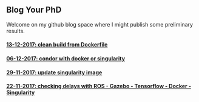 ## Blog Your PhD

Welcome on my github blog space where I might publish some preliminary results.

#### [13-12-2017: clean build from Dockerfile](./docs/docker_build.md)

#### [06-12-2017: condor with docker or singularity](./docs/sing_dock_on_condor.md)

#### [29-11-2017: update singularity image](./docs/sing_dock_esat.md)

#### [22-11-2017: checking delays with ROS - Gazebo - Tensorflow - Docker - Singularity](./docs/delays.md)


